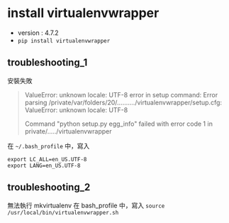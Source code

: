 # install virtualenvwrapper

- version : 4.7.2
- `pip install virtualenvwrapper`

## troubleshooting_1

安裝失敗

> ValueError: unknown locale: UTF-8 
> error in setup command: Error parsing /private/var/folders/20/........../virtualenvwrapper/setup.cfg: ValueError: unknown locale: UTF-8
> 
> Command "python setup.py egg_info" failed with error code 1 in private/...../virtualenvwrapper

在 `~/.bash_profile` 中，寫入

```
export LC_ALL=en_US.UTF-8
export LANG=en_US.UTF-8
```

## troubleshooting_2

無法執行 mkvirtualenv
在 bash_profile 中，寫入 `source /usr/local/bin/virtualenvwrapper.sh`